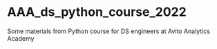 # AAA_ds_python_course_2022
Some materials from Python course for DS engineers at Avito Analytics Academy
